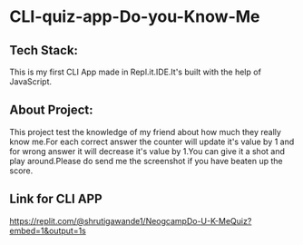 # CLI-quiz-app-Do-you-Know-Me
## Tech Stack:
This is my first CLI App made in Repl.it.IDE.It's built with the help of JavaScript.
## About Project:
This project test the knowledge of my friend about how much they really know me.For each correct answer the counter will update it's value by 1 and for wrong answer it will decrease it's value by 1.You can give it a shot and play around.Please do send me the screenshot if you have beaten up the score.
## Link for CLI APP
https://replit.com/@shrutigawande1/NeogcampDo-U-K-MeQuiz?embed=1&output=1s
